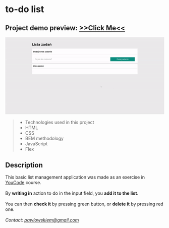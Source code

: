 # to-do list

## Project demo preview: [**>>Click Me<<**](https://mikolajpawlowski.github.io/to-do-list/?fbclid=IwAR0rz-41I5eYm7_MNEcKQAG02M6-HCVkEFxKHmnzBUaGQx1Lwhc6thlZI3w)

![Gif sample](https://github.com/MikolajPawlowski/to-do-list/blob/main/images/list.gif?raw=true "Gif sample")

>- Technologies used in this project
>- HTML
>- CSS
>- BEM methodology
>- JavaScript
>- Flex

## Description

This basic list management application was made as an exercise in [YouCode](https://youcode.pl) course.<br>
<br>
By **writing in** action to do in the input field, you **add it to the list**.
<br>
<br>
You can then **check it** by pressing green button, or **delete it** by pressing red one.
<br>
<br>
<em>Contact: <pawlowskiem@gmail.com> </em>

